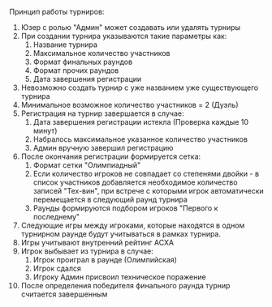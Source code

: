 Принцип работы турниров:

1) Юзер с ролью "Админ" может создавать или удалять турниры
2) При создании турнира указываются такие параметры как:
    1) Название турнира
    2) Максимальное количество участников
    3) Формат финальных раундов
    4) Формат прочих раундов
    5) Дата завершения регистрации
3) Невозможно создать турнир с уже названием уже существующего турнира
4) Минимальное возможное количество участников = 2 (Дуэль)
5) Регистрация на турнир завершается в случае:
    1) Дата завершения регистрации истекла (Проверка каждые 10 минут)
    2) Набралось максимальное указанное количество участников
    3) Админ вручную завершил регистрацию
6) После окончания регистрации формируется сетка:
    1) Формат сетки "Олимпиадный"
    2) Если количество игроков не совпадает со степенями двойки - в список участников добавляется необходимое количество записей "Тех-вин",
    при встрече с которыми игрок автоматически перемещается в следующий раунд турнира
    3) Раунды формируются подбором игроков "Первого к последнему"
7) Следующие игры между игроками, которые находятся в одном турнирном раунде будут учитываться в рамках турнира.
8) Игры учитывают внутренний рейтинг АСХА
9) Игрок выбывает из турнира в случае:
    1) Игрок проиграл в раунде (Олимпийская)
    2) Игрок сдался
    3) Игроку Админ присвоил техническое поражение
10) После определения победителя финального раунда турнир считается завершенным
